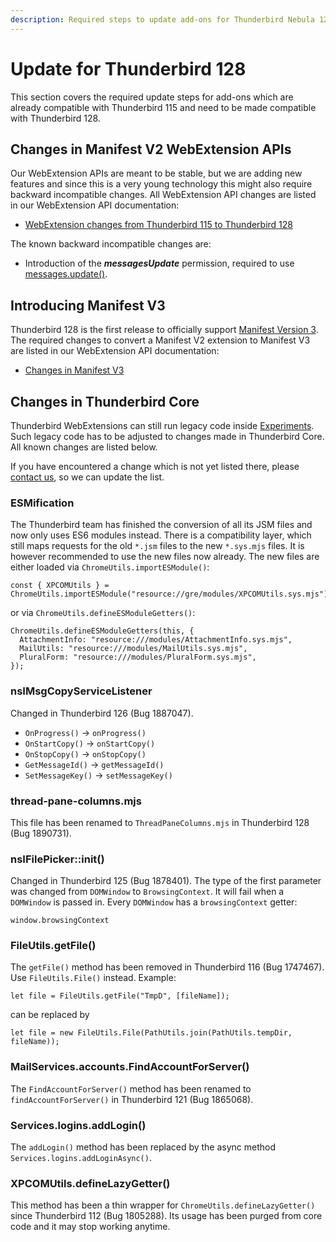 ```yaml
---
description: Required steps to update add-ons for Thunderbird Nebula 128.
---
```


# Update for Thunderbird 128

This section covers the required update steps for add-ons which are already compatible with Thunderbird 115 and need to be made compatible with Thunderbird 128.

## Changes in Manifest V2 WebExtension APIs

Our WebExtension APIs are meant to be stable, but we are adding new features and since this is a very young technology this might also require backward incompatible changes. All WebExtension API changes are listed in our WebExtension API documentation:

* [WebExtension changes from Thunderbird 115 to Thunderbird 128](https://webextension-api.thunderbird.net/en/128-esr-mv2/changes/esr128.html)

The known backward incompatible changes are:

* Introduction of the _**messagesUpdate**_ permission, required to use [messages.update()](https://webextension-api.thunderbird.net/en/128-esr-mv2/messages.html#messages-update).

## Introducing Manifest V3

Thunderbird 128 is the first release to officially support [Manifest Version 3](../manifest-v3.md). The required changes to convert a Manifest V2 extension to Manifest V3 are listed in our WebExtension API documentation:

* [Changes in Manifest V3](https://webextension-api.thunderbird.net/en/128-esr-mv3/changes/esr128.html)

## Changes in Thunderbird Core

Thunderbird WebExtensions can still run legacy code inside [Experiments](../mailextensions/#experiment-apis). Such legacy code has to be adjusted to changes made in Thunderbird Core. All known changes are listed below.

If you have encountered a change which is not yet listed there, please [contact us](../community.md), so we can update the list.

### **ESMification**

The Thunderbird team has finished the conversion of all its JSM files and now only uses ES6 modules instead. There is a compatibility layer, which still maps requests for the old `*.jsm` files to the new `*.sys.mjs` files. It is however recommended to use the new files now already. The new files are either loaded via `ChromeUtils.importESModule()`:

```
const { XPCOMUtils } = ChromeUtils.importESModule("resource://gre/modules/XPCOMUtils.sys.mjs");
```

or via `ChromeUtils.defineESModuleGetters()`:

```
ChromeUtils.defineESModuleGetters(this, {
  AttachmentInfo: "resource:///modules/AttachmentInfo.sys.mjs",
  MailUtils: "resource:///modules/MailUtils.sys.mjs",
  PluralForm: "resource:///modules/PluralForm.sys.mjs",
});
```

### nsIMsgCopyServiceListener

Changed in Thunderbird 126 (Bug 1887047).

* `OnProgress()` -> `onProgress()`
* `OnStartCopy()` -> `onStartCopy()`
* `OnStopCopy()` -> `onStopCopy()`
* `GetMessageId()` -> `getMessageId()`
* `SetMessageKey()` -> `setMessageKey()`

### thread-pane-columns.mjs

This file has been renamed to `ThreadPaneColumns.mjs` in Thunderbird 128 (Bug 1890731).

### nsIFilePicker::init()

Changed in Thunderbird 125 (Bug 1878401). The type of the first parameter was changed from `DOMWindow` to `BrowsingContext`. It will fail when a `DOMWindow` is passed in. Every `DOMWindow` has a `browsingContext` getter:

`window.browsingContext`

### FileUtils.getFile()

The `getFile()` method has been removed in Thunderbird 116 (Bug 1747467). Use `FileUtils.File()` instead. Example:

```
let file = FileUtils.getFile("TmpD", [fileName]);
```

can be replaced by

```
let file = new FileUtils.File(PathUtils.join(PathUtils.tempDir, fileName));
```

### MailServices.accounts.FindAccountForServer()

The `FindAccountForServer()` method has been renamed to `findAccountForServer()` in Thunderbird 121 (Bug 1865068).

### Services.logins.addLogin()

The `addLogin()` method has been replaced by the async method `Services.logins.addLoginAsync()`.

### XPCOMUtils.defineLazyGetter()

This method has been a thin wrapper for `ChromeUtils.defineLazyGetter()` since Thunderbird 112 (Bug 1805288). Its usage has been purged from core code and it may stop working anytime.
